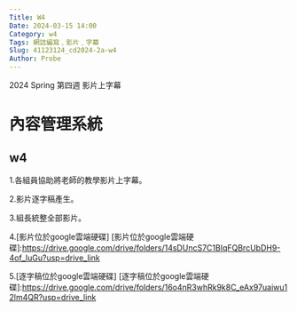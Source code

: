 ```yaml
---
Title: W4
Date: 2024-03-15 14:00
Category: w4
Tags: 網誌編寫﹐影片﹐字幕
Slug: 41123124_cd2024-2a-w4
Author: Probe
---
```


2024 Spring 第四週 影片上字幕

<!-- PELICAN_END_SUMMARY -->

# 內容管理系統
## w4

1.各組員協助將老師的教學影片上字幕。

2.影片逐字稿產生。

3.組長統整全部影片。

4.[影片位於google雲端硬碟]
[影片位於google雲端硬碟]:https://drive.google.com/drive/folders/14sDUncS7C1BIqFQBrcUbDH9-4of_IuGu?usp=drive_link

5.[逐字稿位於google雲端硬碟]
[逐字稿位於google雲端硬碟]:https://drive.google.com/drive/folders/16o4nR3whRk9k8C_eAx97uaiwu12lm4QR?usp=drive_link
